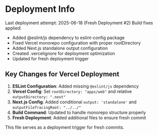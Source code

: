 # Deployment Info

Last deployment attempt: 2025-06-18 (Fresh Deployment #2)
Build fixes applied:
- Added @eslint/js dependency to eslint-config package
- Fixed Vercel monorepo configuration with proper rootDirectory
- Added Next.js standalone output configuration
- Created .vercelignore for deployment optimization
- Updated for fresh deployment trigger

## Key Changes for Vercel Deployment

1. **ESLint Configuration**: Added missing `@eslint/js` dependency
2. **Vercel Config**: Set `rootDirectory: "apps/web"` and relative `outputDirectory: ".next"`
3. **Next.js Config**: Added conditional `output: 'standalone'` and `outputFileTracingRoot: "../../"`
4. **Build Command**: Updated to handle monorepo structure properly
5. **Fresh Deployment**: Added additional files to ensure fresh commit

This file serves as a deployment trigger for fresh commits.
